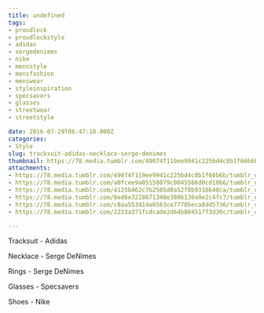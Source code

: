 ```yaml
---
title: undefined
tags:
- proudlock
- proudlockstyle
- adidas
- sergedenimes
- nike
- mensstyle
- mensfashion
- menswear
- styleinspiration
- specsavers
- glasses
- streetwear
- streetstyle

date: 2016-07-29T06:47:18.000Z
categories:
- Style
slug: tracksuit-adidas-necklace-serge-denimes
thumbnail: https://78.media.tumblr.com/49074f119ee9941c225bd4c8b1f66b6b/tumblr_ob2divgtYV1rhrm24o1_1280.jpg
attachments:
- https://78.media.tumblr.com/49074f119ee9941c225bd4c8b1f66b6b/tumblr_ob2divgtYV1rhrm24o1_1280.jpg
- https://78.media.tumblr.com/a0fcee9a05158079c0845566d0cd1866/tumblr_ob2divgtYV1rhrm24o2_1280.jpg
- https://78.media.tumblr.com/4125b462c7b2585d0a52f8b9316b40ca/tumblr_ob2divgtYV1rhrm24o3_1280.jpg
- https://78.media.tumblr.com/8ed6e3228671340e3806130a9e2c4fc7/tumblr_ob2divgtYV1rhrm24o4_1280.jpg
- https://78.media.tumblr.com/c8aa553414a6563ce77785eca8dd5736/tumblr_ob2divgtYV1rhrm24o5_1280.jpg
- https://78.media.tumblr.com/2223a371fcdcade2d64b804517f3d30c/tumblr_ob2divgtYV1rhrm24o6_1280.jpg

---
```


Tracksuit - Adidas 

  Necklace - Serge DeNimes 

  Rings - Serge DeNimes 

  Glasses - Specsavers 

  Shoes - Nike
